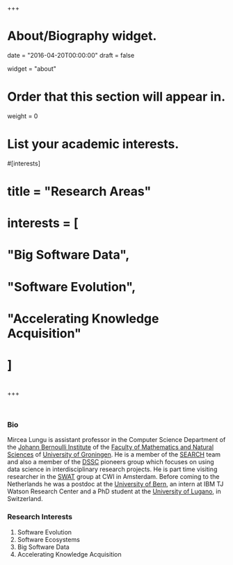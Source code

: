+++
# About/Biography widget.

date = "2016-04-20T00:00:00"
draft = false

widget = "about"

# Order that this section will appear in.
weight = 0

# List your academic interests.
#[interests]
#  title = "Research Areas"
#  interests = [
#    "Big Software Data",
#    "Software Evolution",
#    "Accelerating Knowledge Acquisition"
#  ]
# 
+++


 

<!-- I got my PhD from the University of Lugano, with Michele Lanza as advisor and my engineer degree from the Polytechnic University of Timişoara, with a thesis supervised by Radu Marinescu and Tudor Girba. I was as a visiting researcher at IBM TJ Watson Research Center in NY with Wim De Pauw. After my PhD I spent several years as a post-doctoral researcher in the Software Composition group led by Prof. Oscar Nierstrasz. In the summer of 2010 I was a visiting scientist in the lab of Crista Lopez at UC Irvine.
 -->

<!-- # Introducing Myself In 1 Minute -->

<!-- > <span style="color:green">I am actively recruiting students for the [projects listed below](#projects). If you have other project ideas that are related to my research interests contact me.</span>
 -->
<br/>


### Bio


Mircea Lungu is assistant professor in the Computer Science Department of the [Johann Bernoulli Institute](http://www.rug.nl/research/jbi/) of the [Faculty of Mathematics and Natural Sciences](http://www.rug.nl/research/fmns/?lang=en) of [University of Groningen](http://www.rug.nl/). He is a member of the [SEARCH](http://www.cs.rug.nl/search/) team and also a member of the [DSSC](http://www.rug.nl/research/fmns/themes/dssc/) pioneers group which focuses on using data science in interdisciplinary research projects. He is part time visiting researcher in the [SWAT](https://www.cwi.nl/research-groups/software-analysis-and-transformation) group at CWI in Amsterdam. Before coming to the Netherlands he was a postdoc at the [University of Bern](http://scg.unibe.ch/), an intern at IBM TJ Watson Research Center and a PhD student at the [University of Lugano](http://www.inf.usi.ch/), in Switzerland.



<!-- I am assistant professor at the [University of Groningen](rug), in the Netherlands. I am working with the people in the [SEARCH](search) team led by [Paris Avgeriou](paris). I am the daily advisor of [Georgios Digkas](georgios). Some of my research interests are listed below. -->
 

<!-- ## Software Ecosystems

* Designing [ecosystem aware software development tools](post/big_software_data). 

* Organizing the [WEA international workshop series](wea) --  a venue for dicussing all things software ecossytems. The [2016 edition](wea) is in Copenhagen. 

* Bootstrapping an ecosystem aimed at accelerating the way people learn languages. The project is dubbed [Zeeguu](zeeguu).

* Long time ago I wrote a thesis on [reverse engineering software ecosystems](thesis). 


<br/>

## Software Evolution

* To better understand the evolution of a system is to [visualize its evolving architecture](softwarenaut). 

* To [control software evolution](dicto) is to allow the programmers to write down rules that must be respected by their systems.

 -->

### Research Interests

1. Software Evolution 
1. Software Ecosystems
3. Big Software Data
4. Accelerating Knowledge Acquisition
 
<!-- Office: 560, Bernoulliborg

Office Hours: Monday, 15 -- 17
 -->

